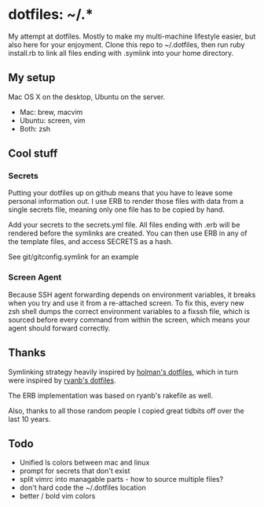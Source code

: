 # dotfiles: ~/.*
My attempt at dotfiles. Mostly to make my multi-machine lifestyle easier, but
also here for your enjoyment. Clone this repo to ~/.dotfiles, then run 
ruby install.rb to link all files ending with .symlink into your home directory.

## My setup
Mac OS X on the desktop, Ubuntu on the server.

* Mac: brew, macvim
* Ubuntu: screen, vim
* Both: zsh

## Cool stuff

### Secrets
Putting your dotfiles up on github means that you have to leave some personal
information out. I use ERB to render those files with data from a single 
secrets file, meaning only one file has to be copied by hand.

Add your secrets to the secrets.yml file. All files ending with .erb will be 
rendered before the symlinks are created. You can then use ERB in any of the 
template files, and access SECRETS as a hash.

See git/gitconfig.symlink for an example

### Screen Agent
Because SSH agent forwarding depends on environment variables, it breaks when 
you try and use it from a re-attached screen. To fix this, every new zsh shell
dumps the correct environment variables to a fixssh file, which is sourced 
before every command from within the screen, which means your agent should 
forward correctly.

## Thanks
Symlinking strategy heavily inspired by 
[holman's dotfiles](http://github.com/holman/dotfiles),
which in turn were inspired by
[ryanb's dotfiles](http://github.com/ryanb/dotfiles).

The ERB implementation was based on ryanb's rakefile as well.

Also, thanks to all those random people I copied great tidbits off over the 
last 10 years.

## Todo
* Unified ls colors between mac and linux
* prompt for secrets that don't exist
* split vimrc into managable parts - how to source multiple files?
* don't hard code the ~/.dotfiles location
* better / bold vim colors
